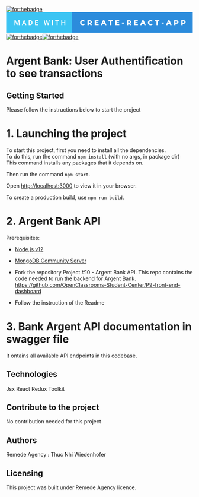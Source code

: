 [![forthebadge](https://forthebadge.com/images/badges/cc-0.svg)](https://forthebadge.com) [![forthebadge](./src/assets/img/react-forthebadge.svg)](https://create-react-app.dev/)
[![forthebadge](https://forthebadge.com/images/badges/uses-css.svg)](https://forthebadge.com)[![forthebadge](https://forthebadge.com/images/badges/uses-git.svg)](https://forthebadge.com)

# Argent Bank: User Authentification to see transactions

## Getting Started

Please follow the instructions below to start the project

# 1. Launching the project

To start this project, first you need to install all the dependencies.  
To do this, run the command `npm install` (with no args, in package dir)  
This command installs any packages that it depends on.

Then run the command `npm start`.

Open [http://localhost:3000](http://localhost:3000) to view it in your browser.

To create a production build, use `npm run build`.

# 2. Argent Bank API

Prerequisites:

- [Node.js v12](https://nodejs.org/en/)
- [MongoDB Community Server](https://www.mongodb.com/try/download/community)

- Fork the repository Project #10 - Argent Bank API. This repo contains the code needed to run the backend for Argent Bank.
  https://github.com/OpenClassrooms-Student-Center/P9-front-end-dashboard

- Follow the instruction of the Readme

# 3. Bank Argent API documentation in swagger file

It ontains all available API endpoints in this codebase.

## Technologies

Jsx
React
Redux Toolkit

## Contribute to the project

No contribution needed for this project

## Authors

Remede Agency : Thuc Nhi Wiedenhofer

## Licensing

This project was built under Remede Agency licence.
